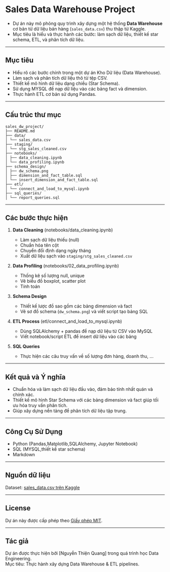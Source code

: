 # Sales Data Warehouse Project

- Dự án này mô phỏng quy trình xây dựng một hệ thống **Data Warehouse** cơ bản từ dữ liệu bán hàng (`sales_data.csv`) thu thập từ Kaggle.
- Mục tiêu là hiểu và thực hành các bước: làm sạch dữ liệu, thiết kế star schema, ETL, và phân tích dữ liệu.

---

## Mục tiêu

- Hiểu rõ các bước chính trong một dự án Kho Dữ liệu (Data Warehouse).
- Làm sạch và phân tích dữ liệu thô từ tệp CSV.
- Thiết kế mô hình dữ liệu dạng chiều (Star Schema).
- Sử dụng MYSQL để nạp dữ liệu vào các bảng fact và dimension.
- Thực hành ETL cơ bản sử dụng Pandas.

---

## Cấu trúc thư mục
```
sales_dw_project/
├── README.md 
├── data/ 
│ └── sales_data.csv
├── staging/ 
│ └── stg_sales_cleaned.csv
├── notebooks/ 
│ ├── data_cleaning.ipynb
│ └── data_profiling.ipynb
├── schema_design/ 
│ ├── dw_schema.png
│ ├── dimension_and_fact_table.sql
│ └── insert_dimension_and_fact_table.sql
├── etl/ 
│ └── connect_and_load_to_mysql.ipynb
├── sql_queries/ 
│ └── report_queries.sql
```

---
## Các bước thực hiện

1. **Data Cleaning**  (notebooks/data_cleaning.ipynb)
   - Làm sạch dữ liệu thiếu (null)
   - Chuẩn hóa tên cột
   - Chuyển đổi định dạng ngày tháng
   - Xuất dữ liệu sạch vào `staging/stg_sales_cleaned.csv`

2. **Data Profiling**  (notebooks/02_data_profiling.ipynb)
   - Thống kê số lượng null, unique
   - Vẽ biểu đồ boxplot, scatter plot
   - Tính toán

3. **Schema Design**  
   - Thiết kế lược đồ sao gồm các bảng dimension và fact  
   - Vẽ sơ đồ schema (`dw_schema.png`) và viết script tạo bảng SQL

4. **ETL Process**  (etl/connect_and_load_to_mysql.ipynb)
   - Dùng SQLAlchemy + pandas để nạp dữ liệu từ CSV vào MySQL
   - Viết notebook/script ETL để insert dữ liệu vào các bảng
5. **SQL Queries**
   - Thực hiện các câu truy vấn về số lượng đơn hàng, doanh thu, ...
---
## Kết quả và Ý nghĩa
   - Chuẩn hóa và làm sạch dữ liệu đầu vào, đảm bảo tính nhất quán và chính xác.
   - Thiết kế mô hình Star Schema với các bảng dimension và fact giúp tối ưu hóa truy vấn phân tích.
   - Giúp xây dựng nền tảng để phân tích dữ liệu tập trung.
---

## Công Cụ Sử Dụng

- Python (Pandas,Matplotlib,SQLAlchemy, Jupyter Notebook)
- SQL (MYSQL,thiết kế star schema)
- Markdown 

---

## Nguồn dữ liệu

Dataset: [sales_data.csv trên Kaggle](https://www.kaggle.com/)  

---

## License

Dự án này được cấp phép theo [Giấy phép MIT](LICENSE).

---

## Tác giả

Dự án được thực hiện bởi [Nguyễn Thiện Quang] trong quá trình học Data Engineering.  
Mục tiêu: Thực hành xây dựng Data Warehouse & ETL pipelines.


